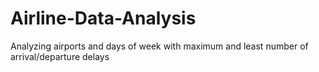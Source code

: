 # Airline-Data-Analysis
Analyzing airports and days of week with maximum and least number of arrival/departure delays 
